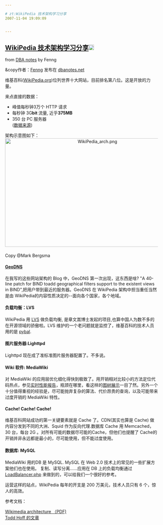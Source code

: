 ```yaml
---

# zt:WikiPedia 技术架构学习分享
2007-11-04 19:09:09


---
```



<h2 class="entry-title"><a target=_blank class="entry-title-link" target="_blank" href="http://www.dbanotes.net/opensource/wikipedia_arch.html">WikiPedia 技术架构学习分享<img src="http://www.google.com/reader/ui/2412528845-go-to.gif" class="entry-title-go-to" alt="" height="18" width="18"></a></h2><div class="entry-author"><span class="entry-source-title-parent">from <a target=_blank href="http://www.google.com/reader/view/feed/http%3A%2F%2Ffeeds.feedburner.com%2Fdbanotes" class="entry-source-title" target="_blank">DBA notes</a></span> by <span class="entry-author-name">Fenng</span></div><p>&amp;copy作者：<a target=_blank target="_blank" href="http://www.dbanotes.net/">Fenng</a>  发布在 <a target=_blank target="_blank" href="http://www.dbanotes.net/">dbanotes.net</a></p>
<p>维基百科(<a target=_blank target="_blank" href="http://www.wikipedia.org/">WikiPedia.org</a>)位列世界十大网站，目前排名第八位。这是开放的力量。</p>
<p>来点直接的数据：<br />
</p>
<ul><li>峰值每秒钟3万个  HTTP 请求</li><li>每秒钟 3G<strong>bit </strong>流量, 近乎<strong>375MB</strong></li><li>350 台 PC 服务器</li>(<a target=_blank target="_blank" href="http://www.nedworks.org/%7Emark/presentations/san/Wikimedia%20architecture.pdf">数据来源</a>)</ul><p>架构示意图如下：<br />
<span><img alt="WikiPedia_arch.png" src="http://www.dbanotes.net/Images/WikiPedia_arch.png" style="margin: 0pt auto 20px; text-align: center; display: block;" height="357" width="593"> Copy @Mark Bergsma</span></p>
<h4><a target=_blank target="_blank" href="http://www.caraytech.com/geodns/">GeoDNS</a></h4><p>在我写的这些网站架构的 Blog 中，GeoDNS 第一次出现，这东西是啥? "A 40-line patch for BIND toadd geographical filters support to the existent views in BIND",把用户带到最近的服务器。GeoDNS 在 WikiPedia 架构中担当重任当然是由 WikiPedia的内容性质决定的--面向各个国家，各个地域。</p>
<h4>负载均衡：LVS</h4><p>WikiPedia 用 <a target=_blank target="_blank" href="http://www.linuxvirtualserver.org/">LVS</a> 做负载均衡,  是章文嵩博士发起的项目,也算中国人为数不多的在开源领域的骄傲啦。LVS 维护的一个老问题就是监控了，维基百科的技术人员用的是 <a target=_blank target="_blank" href="http://svn.wikimedia.org/viewvc/mediawiki/trunk/pybal/">pybal</a>.</p>
<h4>图片服务器:Lighttpd</h4><p>Lighttpd 现在成了准标准图片服务器配置了。不多说。</p>
<h4>Wiki 软件: MediaWiki</h4>对 MediaWiki 的应用层优化细化得快到极致了。用开销相对比较小的方法定位代码热点，参见<a target=_blank target="_blank" href="http://noc.wikimedia.org/cgi-bin/report.py">实时性能报告</a>，瓶颈在哪里，看这样的<a target=_blank target="_blank" href="http://flake.defau.lt/pics/mediawiki.png">图树展示</a>一目了然。另外一个十分值得重视的经验是，尽可能抛弃复杂的算法、代价昂贵的查询，以及可能带来过度开销的 MediaWiki 特性。<h4>Cache! Cache! Cache!</h4><p>维基百科网站成功的第一关键要素就是 Cache 了。CDN(其实也算是 Cache) 做内容分发到不同的大洲、Squid 作为反向代理.数据库 Cache 用 Memcached，30 台，每台 2G 。对所有可能的数据尽可能的Cache，但他们也提醒了 Cache的开销并非永远都是最小的，尽可能使用，但不能过度使用。 </p>
<h4>数据库: MySQL</h4><p>MediaWiki 用的DB 是 MySQL. MySQL 在 Web 2.0 技术上的常见的一些扩展方案他们也在使用。 复制、读写分离......应用在 DB 上的负载均衡通过 <a target=_blank target="_blank" href="http://dev.fckeditor.net/browser/MediaWiki/trunk/includes/LoadBalancer.php">LoadBalancer.php</a> 来做到的，可以给我们一个很好的参考。</p>
<p>运营这样的站点，WikiPedia 每年的开支是 200 万美元，技术人员只有 6 个，惊人的高效。</p>
<p>参考文档：<br />
</p>
<p><a target=_blank target="_blank" href="http://www.nedworks.org/%7Emark/presentations/san/Wikimedia%20architecture.pdf">Wikimedia architecture （PDF)</a><br />
<a target=_blank target="_blank" href="http://highscalability.com/wikimedia-architecture">Todd Hoff 的文章</a></p>
